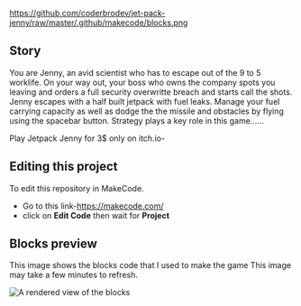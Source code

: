 https://github.com/coderbrodev/jet-pack-jenny/raw/master/.github/makecode/blocks.png
## Story
You are Jenny, an avid scientist who has to escape out of the 9 to 5 worklife. On your way out, your boss who owns the company spots you leaving and orders a full security overwritte breach and starts call the shots. Jenny escapes with a half built jetpack with fuel leaks. Manage your fuel carrying capacity as well as dodge the the missile and obstacles by flying using the spacebar button. Strategy plays a key role in this game......

Play Jetpack Jenny for 3$ only on itch.io-

## Editing this project 
To edit this repository in MakeCode.

* Go to this link-https://makecode.com/
* click on **Edit Code** then wait for **Project**

## Blocks preview

This image shows the blocks code that I used to make the game
This image may take a few minutes to refresh.

![A rendered view of the blocks](https://github.com/coderbrodev/jet-pack-jenny/raw/master/.github/makecode/blocks.png)

